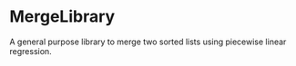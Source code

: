 # MergeLibrary
A general purpose library to merge two sorted lists using piecewise linear regression.

